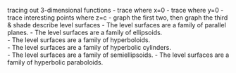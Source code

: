 tracing out 3-dimensional functions	- trace where x=0	- trace where y=0	- trace interesting points where z=c	- graph the first two, then graph the third & shadedescribe level surfaces	- The level surfaces are a family of parallel planes.	- The level surfaces are a family of ellipsoids.    	- The level surfaces are a family of hyperboloids.		- The level surfaces are a family of hyperbolic cylinders.		- The level surfaces are a family of semiellipsoids.	- The level surfaces are a family of hyperbolic paraboloids.